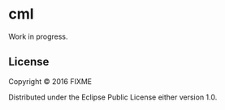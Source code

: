 # cml

Work in progress.

## License

Copyright © 2016 FIXME

Distributed under the Eclipse Public License either version 1.0.
